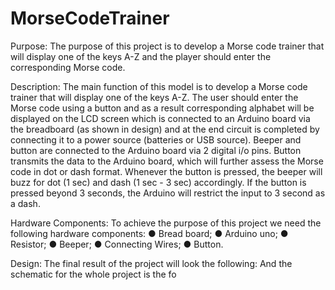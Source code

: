 # MorseCodeTrainer
Purpose:
  The purpose of this project is to develop a Morse code trainer that will display one of
  the keys A-Z and the player should enter the corresponding Morse code.
  
Description:
  The main function of this model is to develop a Morse code trainer that will display one of
  the keys A-Z. The user should enter the Morse code using a button and as a result
  corresponding alphabet will be displayed on the LCD screen which is connected to an
  Arduino board via the breadboard (as shown in design) and at the end circuit is
  completed by connecting it to a power source (batteries or USB source). Beeper and
  button are connected to the Arduino board via 2 digital i/o pins. Button transmits the data
  to the Arduino board, which will further assess the Morse code in dot or dash format.
  Whenever the button is pressed, the beeper will buzz for dot (1 sec) and dash (1 sec - 3
  sec) accordingly. If the button is pressed beyond 3 seconds, the Arduino will restrict the
  input to 3 second as a dash.
  
Hardware Components:
  To achieve the purpose of this project we need the following hardware components:
    ● Bread board;
    ● Arduino uno;
    ● Resistor;
    ● Beeper;
    ● Connecting Wires;
    ● Button.

Design:
  The final result of the project will look the following:
  And the schematic for the whole project is the fo
